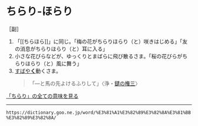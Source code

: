# ちらり‐ほらり

［副］

1. 「[[ちらほら]]」に同じ。「梅の花がちらりほらり（と）咲きはじめる」「友の消息がちらりほらり（と）耳に入る」
2. 小さな花びらなどが、ゆっくりとまばらに飛び散るさま。「桜の花びらがちらりほらり（と）風に舞う」
3. [すばや**く**](すばやい（素早い）)動くさま。
    >「―と馬の先よけるふりして」〈浄・[鑓の権三](https://dictionary.goo.ne.jp/word/%E9%91%93%E3%81%AE%E6%A8%A9%E4%B8%89%E9%87%8D%E5%B8%B7%E5%AD%90/#jn-223416)〉
        

[「ちらり」の全ての意味を見る](https://dictionary.goo.ne.jp/word/%E3%81%A1%E3%82%89%E3%82%8A/#jn-145445)

---
`https://dictionary.goo.ne.jp/word/%E3%81%A1%E3%82%89%E3%82%8A%E3%81%BB%E3%82%89%E3%82%8A/`